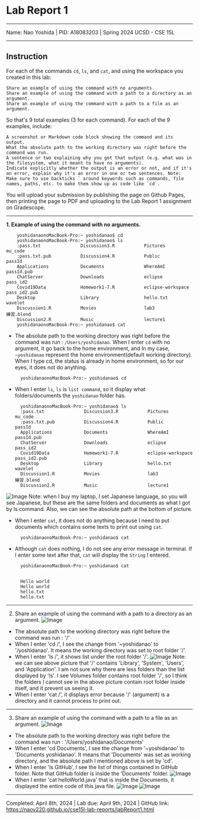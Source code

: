 Lab Report 1
========= 
***

Name: Nao Yoshida |
PID:  A18083203 |
Spring 2024 UCSD - CSE 15L

***

Instruction
--------
For each of the commands `cd`, `ls`, and `cat`, and using the workspace you created in this lab:

    Share an example of using the command with no arguments.
    Share an example of using the command with a path to a directory as an argument.
    Share an example of using the command with a path to a file as an argument.

So that's 9 total examples (3 for each command). For each of the 9 examples, include:

    A screenshot or Markdown code block showing the command and its output.
    What the absolute path to the working directory was right before the command was run.
    A sentence or two explaining why you got that output (e.g. what was in the filesystem, what it meant to have no arguments).
    Indicate explicitly whether the output is an error or not, and if it's an error, explain why it's an error in one or two sentences. Note: Make sure to use backticks ` around keywords such as commands, file names, paths, etc. to make them show up as code like `cd`.

You will upload your submission by publishing the page on Github Pages, then printing the page to PDF and uploading to the Lab Report 1 assignment on Gradescope.

***

<b>1. Example of using the command with no arguments.</b>

        yoshidanaonoMacBook-Pro:~ yoshidanao$ cd
        yoshidanaonoMacBook-Pro:~ yoshidanao$ ls
        :pass.txt               Discussion3.R           Pictures                mu_code
        :pass.txt.pub           Discussion4.R           Public                  passId
        Applications            Documents               WhereAmI                passId.pub
        ChatServer              Downloads               eclipse                 pass_id2
        Covid19Data             Homework1-7.R           eclipse-workspace       pass_id2.pub
        Desktop                 Library                 hello.txt               wavelet
        Discussion1.R           Movies                  lab3                    練習.blend
        Discussion2.R           Music                   lecture1
        yoshidanaonoMacBook-Pro:~ yoshidanao$ cat

        

- The absolute path to the working directory was right before the command was run : `/Users/yoshidanao`. When I enter `cd` with no argument, it go back to the home environment, and  In my case, `~yoshidanao` represent the home environment(default working directory). When I type cd, the status is already in home environment, so for our eyes, it does not do anything.

        yoshidanaonoMacBook-Pro:~ yoshidanao$ cd
  
- When I enter `ls`, `ls` is `list command`, so it display what folders/documents the `yoshidanao` folder has.

        yoshidanaonoMacBook-Pro:~ yoshidanao$ ls
        :pass.txt               Discussion3.R           Pictures                mu_code
        :pass.txt.pub           Discussion4.R           Public                  passId
        Applications            Documents               WhereAmI                passId.pub
        ChatServer              Downloads               eclipse                 pass_id2
        Covid19Data             Homework1-7.R           eclipse-workspace       pass_id2.pub
        Desktop                 Library                 hello.txt               wavelet
        Discussion1.R           Movies                  lab3                    練習.blend
        Discussion2.R           Music                   lecture1

![Image](UserYoshidanaoDocs.png)
Note: when I buy my laptop, I set Japanese language, so you will see Japanese, but these are the same folders and documents as what I got by ls command. Also, we can see the absolute path at the bottom of picture.
- When I enter `cat`, it does not do anything because I need to put documents which contains some texts to print out using `cat`.

        yoshidanaonoMacBook-Pro:~ yoshidanao$ cat
        
        

- Although `cat` does nothing, I do not see any error message in terminal. If I enter some text after that, `cat` will display the `String` I entered.

        yoshidanaonoMacBook-Pro:~ yoshidanao$ cat
        
        
        Hello world
        Hello world
        hello.txt
        hello.txt


--------
   
2. Share an example of using the command with a path to a directory as an argument.
![Image](WithDirectory.png)

- The absolute path to the working directory was right before the command was run : '/'
- When I enter 'cd /', I see the change from '~yoshidanao' to '/yoshidanao'. It means the working directory was set to root folder '/'.
- When I enter 'ls /', it shows list under the root folder '/'.
![Image](rootFolderList.png)
Note: we can see above picture that '/' contains 'Library', 'System', 'Users', and 'Application'. I am not sure why there are less folders than the list displayed by 'ls'. I see Volumes folder contains root folder '/', so I think the folders I cannot see in the above picture contain root folder inside itself, and it prevent us seeing it. 
- When I enter 'cat /', it displays error because '/' (argument) is a directory and it cannot process to print out. 


--------

3. Share an example of using the command with a path to a file as an argument.
![Image](WithFile.png)

- The absolute path to the working directory was right before the command was run : '/Users/yoshidanao/Documents'
- When I enter 'cd Documents', I see the change from '~yoshidanao' to 'Documents yoshidanao'. It means that 'Documents' was set as working directory, and the absolute path I mentioned above is set by 'cd'.
- When I enter 'ls GitHub', I see the list of things contained in GitHub folder. Note that GitHub folder is inside the 'Documents' folder.
![Image](GitHubList.png)
- When I enter 'cat helloWorld.java' that is inside the Documents, it displayed the entire code of this java file.
![Image](DocumentsList.png)
![Image](helloWorldCode.png)


--------

Completed: April 8th, 2024 | Lab due: April 9th, 2024 | GitHub link: https://naoy220.github.io/cse15l-lab-reports/labReport1.html

